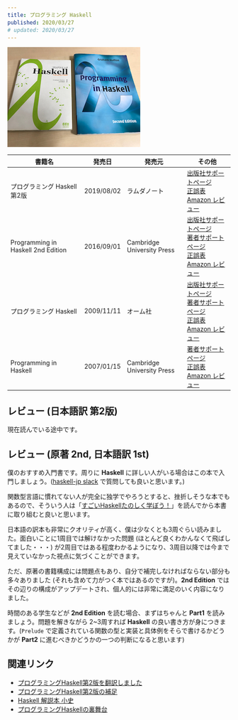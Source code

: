 ```yaml
---
title: プログラミング Haskell
published: 2020/03/27
# updated: 2020/03/27
---
```


<img src="/images/books/pih.jpg" alt="プログラミング Haskell 表紙" width="300px">

書籍名           | 発売日  | 発売元    | その他
------------------|--------|---------------|-------------
プログラミング Haskell 第2版 | 2019/08/02 | ラムダノート | [出版社サポートページ][ja-pih-2nd-support]<br>[正誤表][ja-pih-2nd-errata]<br>[Amazon レビュー][ja-pih-2nd-review]
Programming in Haskell 2nd Edition | 2016/09/01 | Cambridge University Press | [出版社サポートページ][en-pih-2nd-support2]<br>[著者サポートページ][en-pih-2nd-support]<br>[正誤表][en-pih-2nd-errata]<br>[Amazon レビュー][en-pih-2nd-review]
プログラミング Haskell | 2009/11/11 | オーム社 | [出版社サポートページ][ja-pih-1st-support]<br>[著者サポートページ][ja-pih-1st-support2]<br>[正誤表][ja-pih-1st-support2]<br>[Amazon レビュー][ja-pih-1st-review]
Programming in Haskell | 2007/01/15 | Cambridge University Press | [著者サポートページ][en-pih-1st-support]<br>[正誤表][en-pih-1st-errata]<br>[Amazon レビュー][en-pih-1st-review]

## レビュー (日本語訳 第2版)

現在読んでいる途中です。

## レビュー (原著 2nd, 日本語訳 1st)

僕のおすすめ入門書です。周りに **Haskell** に詳しい人がいる場合はこの本で入門しましょう。([haskell-jp slack](https://haskell.jp/) で質問しても良いと思います。)

関数型言語に慣れてない人が完全に独学でやろうとすると、挫折しそうな本でもあるので、そういう人は「[すごいHaskellたのしく学ぼう！](lean-your-a-haskell-for-great-good.html)」を読んでから本書に取り組むと良いと思います。

日本語の訳本も非常にクオリティが高く、僕は少なくとも3周ぐらい読みました。面白いことに1周目では解けなかった問題 (ほとんど良くわかんなくて飛ばしてました・・・) が2周目ではある程度わかるようになり、3周目以降では今まで見えていなかった視点に気づくことができます。

ただ、原著の書籍構成には問題点もあり、自分で補完しなければならない部分も多々ありました (それも含めて力がつく本ではあるのですが)。**2nd Edition** ではその辺りの構成がアップデートされ、個人的には非常に満足のいく内容になりました。

時間のある学生などが **2nd Edition** を読む場合、まずはちゃんと **Part1** を読みましょう。問題を解きながら 2~3周すれば **Haskell** の良い書き方が身につきます。(`Prelude` で定義されている関数の型と実装と具体例をそらで書けるかどうかが **Part2** に進むべきかどうかの一つの判断になると思います)

## 関連リンク

- [プログラミングHaskell第2版を翻訳しました](https://kazu-yamamoto.hatenablog.jp/entry/2019/08/13/152802)
- [プログラミングHaskell第2版の補足](https://kazu-yamamoto.hatenablog.jp/entry/2019/08/15/120137)
- [Haskell 解説本 小史](https://golden-lucky.hatenablog.com/entry/2019/08/02/181821)
- [プログラミングHaskellの裏舞台](https://kazu-yamamoto.hatenablog.jp/entry/20091202/1259725252)

[ja-pih-2nd-support]: https://www.lambdanote.com/collections/frontpage/products/haskell
[ja-pih-2nd-errata]: https://github.com/LambdaNote/errata-haskell2-1-1
[ja-pih-2nd-review]: https://www.amazon.co.jp/product-reviews/4908686076
[ja-pih-1st-support]: https://www.ohmsha.co.jp/book/9784274067815/
[ja-pih-1st-support2]: https://www.mew.org/~kazu/doc/book/haskell.html
[ja-pih-1st-review]: https://www.amazon.co.jp/product-reviews/4274067815/

[en-pih-2nd-support]: https://www.cs.nott.ac.uk/~pszgmh/pih.html
[en-pih-2nd-support2]: https://www.cambridge.org/jp/academic/subjects/computer-science/programming-languages-and-applied-logic/programming-haskell-2nd-edition
[en-pih-2nd-errata]: http://www.cs.nott.ac.uk/~pszgmh/pih-errata.html
[en-pih-2nd-review]: https://www.amazon.com/product-reviews/1316626229/
[en-pih-1st-support]: http://www.cs.nott.ac.uk/~pszgmh/pih.html
[en-pih-1st-errata]: http://www.cs.nott.ac.uk/~pszgmh/errata.html
[en-pih-1st-review]: https://www.amazon.com/product-reviews/B00AHTN49I/